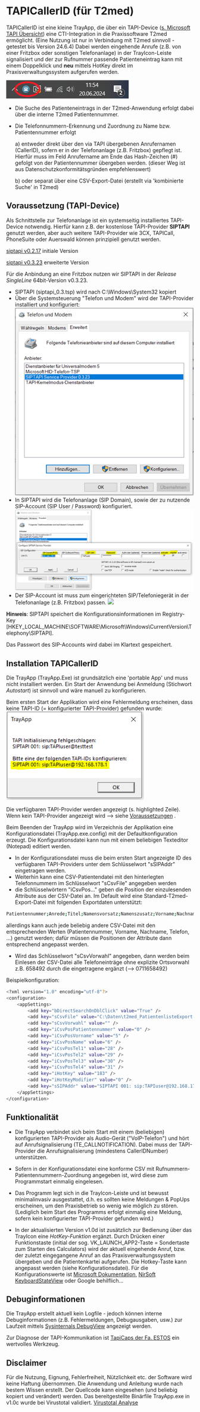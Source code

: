 # TAPICallerID (für T2med)
TAPICallerID ist eine kleine TrayApp, die über ein TAPI-Device ([s. Microsoft TAPI Übersicht](https://learn.microsoft.com/de-de/windows/win32/tapi/telephony-application-programming-interfaces)) eine CTI-Integration in die Praxissoftware T2med ermöglicht. (Eine Nutzung ist nur in Verbindung mit T2med sinnvoll - getestet bis Version 24.6.4)
Dabei werden eingehende Anrufe (z.B. von einer Fritzbox oder sonstigen Telefonanlage) in der TrayIcon-Leiste signalisiert und der zur Rufnummer passende Patienteneintrag kann mit einem Doppelklick und **neu** mittels HotKey direkt im Praxisverwaltungssystem aufgerufen werden.

![](https://github.com/INT3hex/TAPICallerID/blob/master/doc/TrayIcon.png)
- Die Suche des Patienteneintrags in der T2med-Anwendung erfolgt dabei über die interne T2med Patientennummer.
- Die Telefonnummern-Erkennung und Zuordnung zu Name bzw. Patientennummer erfolgt
  
  a) entweder direkt über den via TAPI übergebenen Anrufernamen (CallerID), sofern er in der Telefonanlage (z.B. Fritzbox) gepflegt ist. Hierfür muss im Feld Anrufername am Ende das Hash-Zeichen (#) gefolgt von der Patientennummer übergeben werden. (dieser Weg ist aus Datenschutzkonformitätsgründen empfehlenswert)

  b) oder separat über eine CSV-Export-Datei (erstellt via 'kombinierte Suche' in T2med) 

## Voraussetzung (TAPI-Device)
Als Schnittstelle zur Telefonanlage ist ein systemseitig installiertes TAPI-Device notwendig.
Hierfür kann z.B. der kostenlose TAPI-Provider **SIPTAPI** genutzt werden, aber auch weitere TAPI-Provider wie 3CX, TAPICall, PhoneSuite oder Auerswald können prinzipiell genutzt werden.

[siptapi v0.2.17](https://sourceforge.net/projects/siptapi/files/siptapi/) initiale Version

[siptapi v0.3.23](https://github.com/nic-at/siptapi) erweiterte Version

Für die Anbindung an eine Fritzbox nutzen wir SIPTAPI in der *Release SingleLine* 64bit-Version v0.3.23.
* SIPTAPI (siptapi_0.3.tsp) wird nach C:\Windows\System32 kopiert
* Über die Systemsteuerung "Telefon und Modem" wird der TAPI-Provider installiert und konfiguriert: ![](https://github.com/INT3hex/TAPICallerID/blob/master/doc/Systemsteuerung_Telefon%20und%20Modem.PNG)
* In SIPTAPI wird die Telefonanlage (SIP Domain), sowie der zu nutzende SIP-Account (SIP User / Password) konfiguriert. ![](https://github.com/INT3hex/TAPICallerID/blob/master/doc/SIPTAPI-Konfiguration.PNG)
* Der SIP-Account ist muss zum eingerichteten SIP/Telefoniegerät in der Telefonanlage (z.B. Fritzbox) passen. ![](https://github.com/INT3hex/TAPICallerID/blob/master/doc/Fritzbox_Telefonieger%C3%A4te.png)

**Hinweis**: 
SIPTAPI speichert die Konfigurationsinformationen im Registry-Key [HKEY_LOCAL_MACHINE\SOFTWARE\Microsoft\Windows\CurrentVersion\Telephony\SIPTAPI]. 

Das Passwort des SIP-Accounts wird dabei im Klartext gespeichert.


## Installation TAPICallerID
Die TrayApp (TrayApp.Exe) ist grundsätzlich eine 'portable App' und muss nicht installiert werden.
Ein Start der Anwendung bei Anmeldung (Stichwort *Autostart*) ist sinnvoll und wäre manuell zu konfigurieren.

Beim ersten Start der Applikation wird eine Fehlermeldung erscheinen, dass keine TAPI-ID (= konfigurierter TAPI-Provider) gefunden wurde:
![](https://github.com/INT3hex/TAPICallerID/blob/master/doc/TrayApp_NoTAPI.PNG)

Die verfügbaren TAPI-Provider werden angezeigt (s. highlighted Zeile). Wenn kein TAPI-Provider angezeigt wird --> siehe [Voraussetzungen](https://github.com/INT3hex/TAPICallerID/new/master?filename=README.md#voraussetzung-tapi-device) . 

Beim Beenden der TrayApp wird im Verzeichnis der Applikation eine Konfigurationsdatei (TrayApp.exe.config) mit der Defaultkonfiguration erzeugt.
Die Konfigurationsdatei kann nun mit einem beliebigen Texteditor (Notepad) editiert werden.

* In der Konfigurationsdatei muss die beim ersten Start angezeigte ID des verfügbaren TAPI-Providers unter dem Schlüsselwort "sSIPAddr" eingetragen werden.
* Weiterhin kann eine CSV-Patientendatei mit den hinterlegten Telefonnummern im Schlüsselwort "sCsvFile" angegeben werden
* die Schlüsselwörtern "iCsvPos..." geben die Position der einzulesenden Attribute aus der CSV-Datei an. Im Default wird eine Standard-T2med-Export-Datei mit folgenden Exportdaten unterstützt:
```bash
Patientennummer;Anrede;Titel;Namensvorsatz;Namenszusatz;Vorname;Nachname;Geburtsdatum;Geburtsort;Geschlecht;Staatsangehörigkeit;Geburtsname;Verstorben;Sterbedatum;Straße;Hausnummer;Zusatz;PLZ;Ort;Ländercode;Hinweis;Postfach;"Postfach-PLZ";"Postfach-Ort";"Postfach-Ländercode";"E-Mail";"Bevorzugter Benachrichtigungsweg";"Benachrichtigung erlaubt";"Telefon (Privat)";"Telefon (Mobil)";"Telefon (Arbeit)";"Telefon (Sonstiges)";Hausarzt;Chroniker
```
allerdings kann auch jede beliebig andere CSV-Datei mit den entsprechenden Werten (Patientennummer, Vorname, Nachname, Telefon, ...) genutzt werden; dafür müssen die Positionen der Attribute dann entsprechend angepasst werden.
* Wird das Schlüsselwort "sCsvVorwahl" angegeben, dann werden beim Einlesen der CSV-Datei alle Telefoneinträge ohne explizite Ortsvorwahl z.B. 658492 durch die eingetragene ergänzt (--> 0711658492)

Beispielkonfiguration:
```bash
<?xml version="1.0" encoding="utf-8"?>
<configuration>
    <appSettings>
        <add key="bDirectSearchOnDblClick" value="True" />
        <add key="sCsvFile" value="C:\Daten\t2med_PatientenlisteExport.csv" />
        <add key="sCsvVorwahl" value="" />
        <add key="iCsvPosPatientennummer" value="0" />
        <add key="iCsvPosVorname" value="5" />
        <add key="iCsvPosName" value="6" />
        <add key="iCsvPosTel1" value="28" />
        <add key="iCsvPosTel2" value="29" />
        <add key="iCsvPosTel3" value="30" />
        <add key="iCsvPosTel4" value="31" />
        <add key="iHotKey" value="183" />
        <add key="iHotKeyModifier" value="0" />
        <add key="sSIPAddr" value="SIPTAPI 001: sip:TAPIuser@192.168.178.1" />
    </appSettings>
</configuration>
```

## Funktionalität ##
* Die TrayApp verbindet sich beim Start mit einem (beliebigen) konfigurierten TAPI-Provider als Audio-Gerät ("VoIP-Telefon") und hört auf Anrufsignalisierung (TE_CALLNOTIFICATION). Dabei muss der TAPI-Provider die Anrufsignalisierung (mindestens CallerIDNumber) unterstützen. 
* Sofern in der Konfigurationsdatei eine konforme CSV mit Rufnummern-Patientennummern-Zuordnung angegeben ist, wird diese zum Programmstart einmalig eingelesen.
* Das Programm legt sich in die TrayIcon-Leiste und ist bewusst minimalinvasiv ausgestattet, d.h. es sollten keine Meldungen & PopUps erscheinen, um den Praxisbetrieb so wenig wie möglich zu stören. (Lediglich beim Start des Programms erfolgt einmalig eine Meldung, sofern kein konfigurierter TAPI-Provider gefunden wird.)

* In der aktualisierten Version v1.0d ist zusätzlich zur Bedienung über das TrayIcon eine *HotKey-Funktion* ergänzt.
Durch Drücken einer Funktionstaste (initial der sog. VK_LAUNCH_APP2-Taste = Sondertaste zum Starten des Calculators) wird der aktuell eingehende Anruf, bzw. der zuletzt eingegangene Anruf an das Praxisverwaltungssystem übergeben und die Patientenkartei aufgerufen. 
Die Hotkey-Taste kann angepasst werden (siehe Konfigurationsdatei). Für die Konfigurationswerte ist [Microsoft Dokumentation](https://learn.microsoft.com/en-us/windows/win32/inputdev/virtual-key-codes), [NirSoft KeyboardStateView](https://www.nirsoft.net/utils/keyboard_state_view.html) oder Google behilflich...

## Debuginformationen
Die TrayApp erstellt aktuell kein Logfile - jedoch können interne Debuginformationen (z.B. Fehlermeldungen, Debugausgaben, usw.) zur Laufzeit mittels [Sysinternals DebugView](https://learn.microsoft.com/de-de/sysinternals/downloads/debugview) angezeigt werden.

Zur Diagnose der TAPI-Kommunikation ist [TapiCaps der Fa. ESTOS](https://support.estos.de/de/procall-enterprise/analyse-fuer-tapi-leitungen-trace-erzeugen-mit-tapicaps-exe) ein wertvolles Werkzeug.

## Disclaimer
Für die Nutzung, Eignung, Fehlerfreiheit, Nützlichkeit etc. der Software wird keine Haftung übernommen. Die Anwendung und Anleitung wurde nach bestem Wissen erstellt. Der Quellcode kann eingesehen (und beliebig kopiert und verändert) werden. Das bereitgestellte Binärfile TrayApp.exe in v1.0c wurde bei Virustotal validiert. 
[Virustotal Analyse](https://www.virustotal.com/gui/file/51e21b47f53f32e3534c1ef402b6ca4d442f26583fd4eedbae07db8151c67134)
